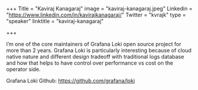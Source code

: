+++
Title = "Kaviraj Kanagaraj"
image = "kaviraj-kanagaraj.jpeg"
Linkedin = "https://www.linkedin.com/in/kavirajkanagaraj/"
Twitter = "kvrajk"
type = "speaker"
linktitle = "kaviraj-kanagaraj"

+++

I’m one of the core maintainers of Grafana Loki open source project for more than 2 years. Grafana Loki is particularly interesting because of cloud native nature and different design tradeoff with traditional logs database and how that helps to have control over performance vs cost on the operator side.

Grafana Loki Github: https://github.com/grafana/loki